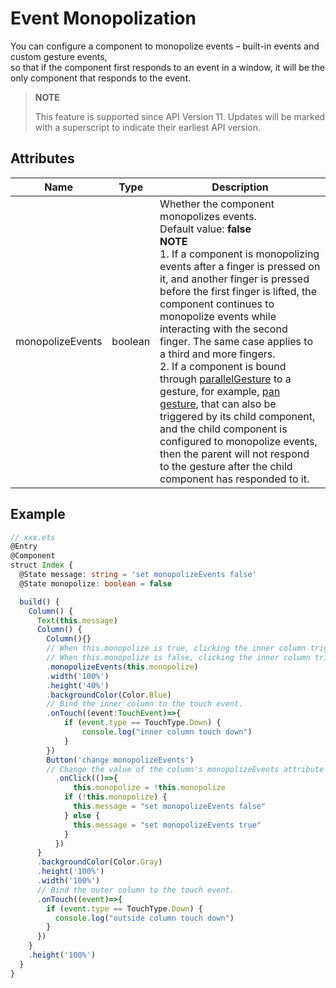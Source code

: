 # Event Monopolization

You can configure a component to monopolize events – built-in events and custom gesture events,<br>
so that if the component first responds to an event in a window, it will be the only component that responds to the event.

>  **NOTE**
>
>  This feature is supported since API Version 11. Updates will be marked with a superscript to indicate their earliest API version.


## Attributes


| Name     | Type| Description                   |
| ----------- | -------- | ------------------------ |
| monopolizeEvents  | boolean  | Whether the component monopolizes events.<br>Default value: **false**<br>**NOTE**<br>1. If a component is monopolizing events after a finger is pressed on it, and another finger is pressed before the first finger is lifted, the component continues to monopolize events while interacting with the second finger. The same case applies to a third and more fingers.<br>2. If a component is bound through [parallelGesture](ts-gesture-settings.md) to a gesture, for example, [pan gesture](ts-basic-gestures-pangesture.md), that can also be triggered by its child component, and the child component is configured to monopolize events, then the parent will not respond to the gesture after the child component has responded to it.|

## Example

```ts
// xxx.ets
@Entry
@Component
struct Index {
  @State message: string = 'set monopolizeEvents false'
  @State monopolize: boolean = false

  build() {
    Column() {
      Text(this.message)
      Column() {
        Column(){}
        // When this.monopolize is true, clicking the inner column triggers only a touch event on it, but not on the outer column.
        // When this.monopolize is false, clicking the inner column triggers a touch event on it and the outer column.
        .monopolizeEvents(this.monopolize)
        .width('100%')
        .height('40%')
        .backgroundColor(Color.Blue)
        // Bind the inner column to the touch event.
        .onTouch((event:TouchEvent)=>{
            if (event.type == TouchType.Down) {
                console.log("inner column touch down")
            }
        })
        Button('change monopolizeEvents')
        // Change the value of the column's monopolizeEvents attribute through the button's click event.
          .onClick(()=>{
              this.monopolize = !this.monopolize
            if (!this.monopolize) {
              this.message = "set monopolizeEvents false"
            } else {
              this.message = "set monopolizeEvents true"
            }
          })
      }
      .backgroundColor(Color.Gray)
      .height('100%')
      .width('100%')
      // Bind the outer column to the touch event.
      .onTouch((event)=>{
        if (event.type == TouchType.Down) {
          console.log("outside column touch down")
        }
      })
    }
    .height('100%')
  }
}
```
